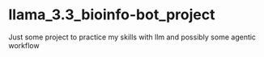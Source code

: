 # llama_3.3_bioinfo-bot_project
Just some project to practice my skills with llm and possibly some agentic workflow
